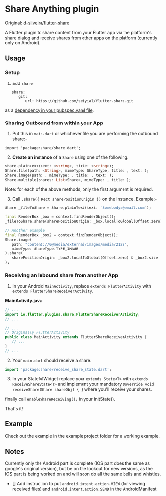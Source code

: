 # Share Anything plugin

Original: [d-silveira/flutter-share](https://github.com/d-silveira/flutter-share)

A Flutter plugin to share content from your Flutter app via the platform's share dialog and receive shares from other apps on the platform (currently only on Android).

## Usage

### Setup

1. add `share`
```
   share:
      git:
         url: https://github.com/seiyial/flutter-share.git
```
 as a [dependency in your pubspec.yaml file](https://flutter.io/platform-plugins/).

### Sharing Outbound from within your App

1. Put this in `main.dart` or whichever file you are performing the outbound share:-

```
import 'package:share/share.dart';
```

2. **Create an instance** of a `Share` using one of the following.

```dart
Share.plainText(text: <String>, title: <String>);
Share.file(path: <String>, mimeType: ShareType, title: , text: );
Share.image(path: , mimeType: , title: , text: );
Share.multiple(shares: List<Share>, mimeType: , title: );
```

Note: for each of the above methods, only the first argument is required.

3. Call `.share({ Rect sharePositionOrigin })` on the instance. Example:-

```dart
Share _fileToShare = Share.plainText(text: 'Somebodys@email.com');

final RenderBox _box = context.findRenderObject();
_fileToShare.share(sharePositionOrigin: _box.localToGlobal(Offset.zero) & _box.size);

// Another example
final RenderBox _box2 = context.findRenderObject();
Share.image(
   path: "content://0@media/external/images/media/2129",
   mimeType: ShareType.TYPE_IMAGE
).share(
   sharePositionOrigin: _box2.localToGlobal(Offset.zero) & _box2.size
);
```

### Receiving an Inbound share from another App

1. In your Android `MainActivity`, replace `extends FlutterActivity` with `extends FlutterShareReceiverActivity`.

**MainActivity.java**

```java
// ...
import io.flutter.plugins.share.FlutterShareReceiverActivity;
// ...

// ...
// Originally FlutterActivity
public class MainActivity extends FlutterShareReceiverActivity {
   // ...
}
// ...
```

2. Your `main.dart` should receive a share.

```dart
import 'package:share/receive_share_state.dart';
```

3. In your StatefulWidget replace your `extends State<T>` with `extends ReceiveShareState<T>` and implement your mandatory `@override void receiveShare(Share shareObj) { }` where you'll receive your shares.

finally call ``enableShareReceiving();`` in your initState().

That's it!

## Example

Check out the example in the example project folder for a working example.

## Notes

Currently only the Android part is complete (IOS part does the same as google's original version), but be on the lookout for new versions, as the IOS part is being worked on and will soon do all the same bells and whistles.

- [] Add instruction to put `android.intent.action.VIEW` (for viewing received files) and `android.intent.action.SEND` in the AndroidManifest

